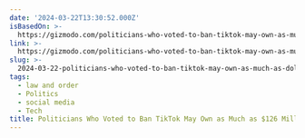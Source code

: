 ```yaml
---
date: '2024-03-22T13:30:52.000Z'
isBasedOn: >-
  https://gizmodo.com/politicians-who-voted-to-ban-tiktok-may-own-as-much-as-1851356203
link: >-
  https://gizmodo.com/politicians-who-voted-to-ban-tiktok-may-own-as-much-as-1851356203
slug: >-
  2024-03-22-politicians-who-voted-to-ban-tiktok-may-own-as-much-as-dollar126-million-in-tech
tags:
  - law and order
  - Politics
  - social media
  - Tech
title: Politicians Who Voted to Ban TikTok May Own as Much as $126 Million in Tech
---
```


